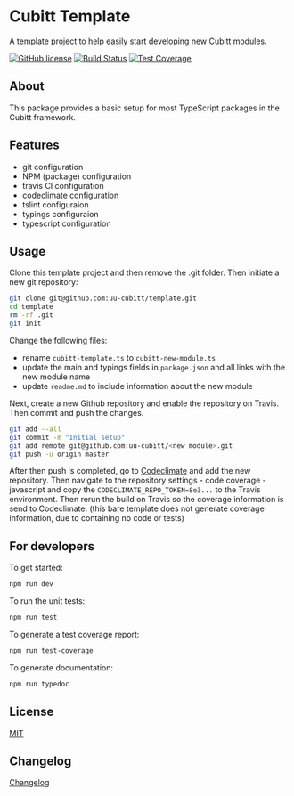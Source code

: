 # Cubitt Template

A template project to help easily start developing new Cubitt modules.

[![GitHub license](https://img.shields.io/badge/license-MIT-blue.svg)](https://raw.githubusercontent.com/uu-cubitt/template/master/LICENSE)
[![Build Status](https://travis-ci.org/uu-cubitt/template.svg?branch=master)](https://travis-ci.org/uu-cubitt/template)
[![Test Coverage](https://codeclimate.com/github/uu-cubitt/template/badges/coverage.svg)](https://codeclimate.com/github/uu-cubitt/template/coverage)

## About

This package provides a basic setup for most TypeScript packages in
the Cubitt framework.

## Features

* git configuration
* NPM (package) configuration
* travis CI configuration
* codeclimate configuration
* tslint configuraion
* typings configuraion
* typescript configuration

## Usage

Clone this template project and then remove the .git folder.
Then initiate a new git repository:

```bash
git clone git@github.com:uu-cubitt/template.git
cd template
rm -rf .git
git init
```

Change the following files:

* rename ```cubitt-template.ts``` to ```cubitt-new-module.ts```
* update the main and typings fields in ```package.json```
and all links with the new module name
* update ```readme.md``` to include information about the new module

Next, create a new Github repository and enable the repository on Travis.
Then commit and push the changes.

```bash
git add --all
git commit -m "Initial setup"
git add remote git@github.com:uu-cubitt/<new module>.git
git push -u origin master
```

After then push is completed,
go to [Codeclimate](https://codeclimate.com/dashboard) and add the new repository.
Then navigate to the repository settings - code coverage - javascript
and copy the ```CODECLIMATE_REPO_TOKEN=8e3...``` to the Travis environment.
Then rerun the build on Travis so the coverage information is send to Codeclimate.
(this bare template does not generate coverage information, due to containing no code or tests)

## For developers

To get started:

```bash
npm run dev
```

To run the unit tests:

```bash
npm run test
```

To generate a test coverage report:

```bash
npm run test-coverage
```

To generate documentation:

```bash
npm run typedoc
```

## License

[MIT](LICENSE)

## Changelog

[Changelog](changelog.md)
